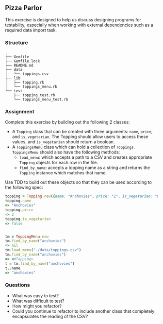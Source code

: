 ## Pizza Parlor

This exercise is designed to help us discuss designing programs
for testability, especially when working with external dependencies
such as a required data import task.

### Structure

```
.
├── Gemfile
├── Gemfile.lock
├── README.md
├── data
│   └── toppings.csv
├── lib
│   ├── topping.rb
│   └── toppings_menu.rb
└── test
    ├── topping_test.rb
    └── toppings_menu_test.rb
```

### Assignment

Complete this exercise by building out the following 2 classes:

* A `Topping` class that can be created with three arguments: `name`, `price`, and `is_vegetarian`. The Topping should allow users to access these values, and `is_vegetarian` should return a boolean.
* A `ToppingsMenu` class which can hold a collection of `Toppings`. `ToppingsMenu` should also have the following methods:
    * `load_menu`: which accepts a path to a CSV and creates appropriate `Topping` objects for each row in the file.
    * `find_by_name`: accepts a topping name as a string and returns the `Topping` instance which matches that name.

Use TDD to build out these objects so that they can be used according to the following spec:

```ruby
topping = Topping.new({name: "Anchovies", price: "2", is_vegetarian: "no"})
topping.name
=> "Anchovies"
topping.price
=> 2
topping.is_vegetarian
=> false


tm = ToppingMenu.new
tm.find_by_name("anchovies")
=> nil
tm.load_menu("./data/toppings.csv")
tm.find_by_name("anchovies")
=> <#Topping>
t = tm.find_by_name("anchovies")
t..name
=> "anchovies"
```

### Questions

* What was easy to test?
* What was difficult to test?
* How might you refactor?
* Could you continue to refactor to include another class that completely encapsulates the reading of the CSV?

